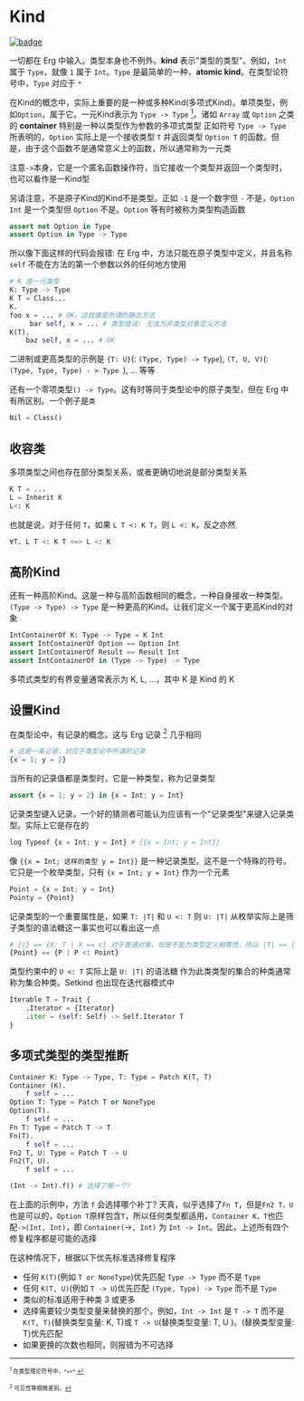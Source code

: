 # Kind

[![badge](https://img.shields.io/endpoint.svg?url=https%3A%2F%2Fgezf7g7pd5.execute-api.ap-northeast-1.amazonaws.com%2Fdefault%2Fsource_up_to_date%3Fowner%3Derg-lang%26repos%3Derg%26ref%3Dmain%26path%3Ddoc/EN/syntax/type/advanced/kind.md%26commit_hash%3Db07c17708b9141bbce788d2e5b3ad4f365d342fa)](https://gezf7g7pd5.execute-api.ap-northeast-1.amazonaws.com/default/source_up_to_date?owner=erg-lang&repos=erg&ref=main&path=doc/EN/syntax/type/advanced/kind.md&commit_hash=b07c17708b9141bbce788d2e5b3ad4f365d342fa)

一切都在 Erg 中输入。类型本身也不例外。__kind__ 表示"类型的类型"。例如，`Int` 属于 `Type`，就像 `1` 属于 `Int`。`Type` 是最简单的一种，__atomic kind__。在类型论符号中，`Type` 对应于 `*`

在Kind的概念中，实际上重要的是一种或多种Kind(多项式Kind)。单项类型，例如`Option`，属于它。一元Kind表示为 `Type -> Type` [<sup id="f1">1</sup>](#1)。诸如 `Array` 或 `Option` 之类的 __container__ 特别是一种以类型作为参数的多项式类型
正如符号 `Type -> Type` 所表明的，`Option` 实际上是一个接收类型 `T` 并返回类型 `Option T` 的函数。但是，由于这个函数不是通常意义上的函数，所以通常称为一元类

注意`->`本身，它是一个匿名函数操作符，当它接收一个类型并返回一个类型时，也可以看作是一Kind型

另请注意，不是原子Kind的Kind不是类型。正如 `-1` 是一个数字但 `-` 不是，`Option Int` 是一个类型但 `Option` 不是。`Option` 等有时被称为类型构造函数

```python
assert not Option in Type
assert Option in Type -> Type
```

所以像下面这样的代码会报错: 
在 Erg 中，方法只能在原子类型中定义，并且名称 `self` 不能在方法的第一个参数以外的任何地方使用

```python
# K 是一元类型
K: Type -> Type
K T = Class...
K.
foo x = ... # OK，这就像是所谓的静态方法
     bar self, x = ... # 类型错误: 无法为非类型对象定义方法
K(T).
    baz self, x = ... # OK
```

二进制或更高类型的示例是 `{T: U}`(: `(Type, Type) -> Type`), `(T, U, V)`(: `(Type, Type, Type) - > Type `), ... 等等

还有一个零项类型`() -> Type`。这有时等同于类型论中的原子类型，但在 Erg 中有所区别。一个例子是`类`

```python
Nil = Class()
```

## 收容类

多项类型之间也存在部分类型关系，或者更确切地说是部分类型关系

```python
K T = ...
L = Inherit K
L<: K
```

也就是说，对于任何 `T`，如果 `L T <: K T`，则 `L <: K`，反之亦然

```python
∀T. L T <: K T <=> L <: K
```

## 高阶Kind

还有一种高阶Kind。这是一种与高阶函数相同的概念，一种自身接收一种类型。`(Type -> Type) -> Type` 是一种更高的Kind。让我们定义一个属于更高Kind的对象

```python
IntContainerOf K: Type -> Type = K Int
assert IntContainerOf Option == Option Int
assert IntContainerOf Result == Result Int
assert IntContainerOf in (Type -> Type) -> Type
```

多项式类型的有界变量通常表示为 K, L, ...，其中 K 是 Kind 的 K

## 设置Kind

在类型论中，有记录的概念。这与 Erg 记录 [<sup id="f2">2</sup>](#2) 几乎相同

```python
# 这是一条记录，对应于类型论中所谓的记录
{x = 1; y = 2}
```

当所有的记录值都是类型时，它是一种类型，称为记录类型

```python
assert {x = 1; y = 2} in {x = Int; y = Int}
```

记录类型键入记录。一个好的猜测者可能认为应该有一个"记录类型"来键入记录类型。实际上它是存在的

```python
log Typeof {x = Int; y = Int} # {{x = Int; y = Int}}
```

像 `{{x = Int; 这样的类型 y = Int}}` 是一种记录类型。这不是一个特殊的符号。它只是一个枚举类型，只有 `{x = Int; y = Int}` 作为一个元素

```python
Point = {x = Int; y = Int}
Pointy = {Point}
```

记录类型的一个重要属性是，如果 `T: |T|` 和 `U <: T` 则 `U: |T|`
从枚举实际上是筛子类型的语法糖这一事实也可以看出这一点

```python
# {c} == {X: T | X == c} 对于普通对象，但是不能为类型定义相等性，所以 |T| == {X | X <: T}
{Point} == {P | P <: Point}
```

类型约束中的 `U <: T` 实际上是 `U: |T|` 的语法糖
作为此类类型的集合的种类通常称为集合种类。Setkind 也出现在迭代器模式中

```python
Iterable T = Trait {
    .Iterator = {Iterator}
    .iter = (self: Self) -> Self.Iterator T
}
```

## 多项式类型的类型推断

```python
Container K: Type -> Type, T: Type = Patch K(T, T)
Container (K).
    f self = ...
Option T: Type = Patch T or NoneType
Option(T).
    f self = ...
Fn T: Type = Patch T -> T
Fn(T).
    f self = ...
Fn2 T, U: Type = Patch T -> U
Fn2(T, U).
    f self = ...

(Int -> Int).f() # 选择了哪一个?
```
在上面的示例中，方法 `f` 会选择哪个补丁?
天真，似乎选择了`Fn T`，但是`Fn2 T，U`也是可以的，`Option T`原样包含`T`，所以任何类型都适用，`Container K，T`也匹配`->(Int, Int)`，即 `Container(`->`, Int)` 为 `Int -> Int`。因此，上述所有四个修复程序都是可能的选择

在这种情况下，根据以下优先标准选择修复程序

* 任何 `K(T)`(例如 `T or NoneType`)优先匹配 `Type -> Type` 而不是 `Type`
* 任何 `K(T, U)`(例如 `T -> U`)优先匹配 `(Type, Type) -> Type` 而不是 `Type`
* 类似的标准适用于种类 3 或更多
* 选择需要较少类型变量来替换的那个。例如，`Int -> Int` 是 `T -> T` 而不是 `K(T, T)`(替换类型变量: K, T)或 `T -> U`(替换类型变量: T, U )。(替换类型变量: T)优先匹配
* 如果更换的次数也相同，则报错为不可选择

---

<span id="1" style="font-size:x-small"><sup>1</sup> 在类型理论符号中，`*=>*` [↩](#f1)</span>

<span id="2" style="font-size:x-small"><sup>2</sup> 可见性等细微差别。[↩](#f2)</span>
